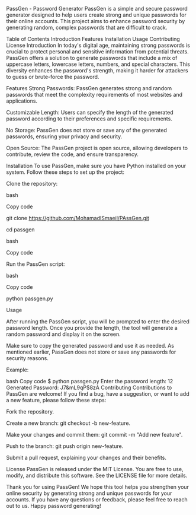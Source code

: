 PassGen - Password Generator
PassGen is a simple and secure password generator designed to help users create strong and unique passwords for their online accounts. This project aims to enhance password security by generating random, complex passwords that are difficult to crack.

Table of Contents
Introduction
Features
Installation
Usage
Contributing
License
Introduction
In today's digital age, maintaining strong passwords is crucial to protect personal and sensitive information from potential threats. PassGen offers a solution to generate passwords that include a mix of uppercase letters, lowercase letters, numbers, and special characters. This diversity enhances the password's strength, making it harder for attackers to guess or brute-force the password.

Features
Strong Passwords: PassGen generates strong and random passwords that meet the complexity requirements of most websites and applications.

Customizable Length: Users can specify the length of the generated password according to their preferences and specific requirements.

No Storage: PassGen does not store or save any of the generated passwords, ensuring your privacy and security.

Open Source: The PassGen project is open source, allowing developers to contribute, review the code, and ensure transparency.

Installation
To use PassGen, make sure you have Python installed on your system. Follow these steps to set up the project:

Clone the repository:

bash

Copy code

git clone https://github.com/MohamadISmaeil/PAssGen.git


cd passgen

bash

Copy code

Run the PassGen script:

bash

Copy code

python passgen.py

Usage

After running the PassGen script, you will be prompted to enter the desired password length. Once you provide the length, the tool will generate a random password and display it on the screen.

Make sure to copy the generated password and use it as needed. As mentioned earlier, PassGen does not store or save any passwords for security reasons.

Example:

bash
Copy code
$ python passgen.py
Enter the password length: 12
Generated Password: J7&mL9qP$8zA
Contributing
Contributions to PassGen are welcome! If you find a bug, have a suggestion, or want to add a new feature, please follow these steps:

Fork the repository.

Create a new branch: git checkout -b new-feature.

Make your changes and commit them: git commit -m "Add new feature".

Push to the branch: git push origin new-feature.

Submit a pull request, explaining your changes and their benefits.

License
PassGen is released under the MIT License. You are free to use, modify, and distribute this software. See the LICENSE file for more details.

Thank you for using PassGen! We hope this tool helps you strengthen your online security by generating strong and unique passwords for your accounts. If you have any questions or feedback, please feel free to reach out to us. Happy password generating!

